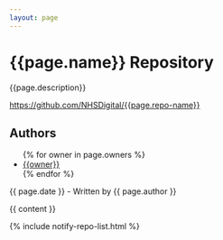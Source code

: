 ```yaml
---
layout: page
---
```


<h1>{{page.name}} Repository</h1>

<p>
{{page.description}}
</p>

<p>
<a href="https://github.com/NHSDigital/{{page.repo-name}}">https://github.com/NHSDigital/{{page.repo-name}}</a>
</p>

<h2>Authors</h2>

<ul>
{% for owner in page.owners %}
    <li> <a href="http://github.com/{{owner}}">{{owner}}</a> </li>
{% endfor %}
</ul>

<p>{{ page.date }} - Written by {{ page.author }}</p>

{{ content }}

{% include notify-repo-list.html %}
